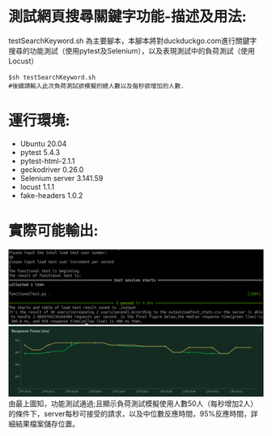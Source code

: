 # 測試網頁搜尋關鍵字功能-描述及用法:
testSearchKeyword.sh 為主要腳本，本腳本將對duckduckgo.com進行關鍵字搜尋的功能測試（使用pytest及Selenium），以及表現測試中的負荷測試（使用Locust）



    $sh testSearchKeyword.sh
    #後續請輸入此次負荷測試欲模擬的總人數以及每秒欲增加的人數.

# 運行環境:

  * Ubuntu 20.04 
  * pytest 5.4.3
  * pytest-html-2.1.1
  * geckodriver 0.26.0
  * Selenium server 3.141.59
  * locust 1.1.1
  * fake-headers 1.0.2

# 實際可能輸出:
![image](https://github.com/k-eeer/Testing/blob/main/simpleWebTest/output/demo.png)
![image](https://github.com/k-eeer/Testing/blob/main/simpleWebTest/output/responseTimes(ms).png)
由最上圖知，功能測試通過;且顯示負荷測試模擬使用人數50人（每秒增加2人）的條件下，server每秒可接受的請求，以及中位數反應時間，95%反應時間，詳細結果檔案儲存位置。



